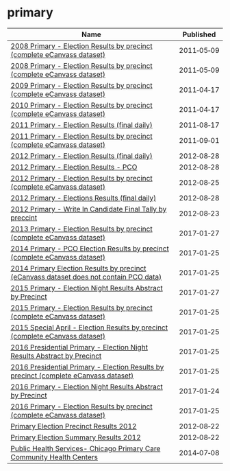# primary

Name | Published
---- | ---------
[2008 Primary - Election Results by precinct (complete eCanvass dataset)](../datasets/9ycg-yemn.md) | 2011&#x2011;05&#x2011;09
[2008 Primary - Election Results by precinct (complete eCanvass dataset)](../datasets/9ycg-yemn.md) | 2011&#x2011;05&#x2011;09
[2009 Primary - Election Results by precinct (complete eCanvass dataset)](../datasets/v3s3-gxuf.md) | 2011&#x2011;04&#x2011;17
[2010 Primary - Election Results by precinct (complete eCanvass dataset)](../datasets/4h7u-3cfs.md) | 2011&#x2011;04&#x2011;17
[2011 Primary - Election Results (final daily)](../datasets/3twh-5u42.md) | 2011&#x2011;08&#x2011;17
[2011 Primary - Election Results by precinct (complete eCanvass dataset)](../datasets/2ncr-4kkv.md) | 2011&#x2011;09&#x2011;01
[2012 Primary - Election Results (final daily)](../datasets/vpdc-sn69.md) | 2012&#x2011;08&#x2011;28
[2012 Primary - Election Results - PCO](../datasets/bugx-hcah.md) | 2012&#x2011;08&#x2011;28
[2012 Primary - Election Results by precinct (complete eCanvass dataset)](../datasets/puqn-qiix.md) | 2012&#x2011;08&#x2011;25
[2012 Primary - Elections Results (final daily)](../datasets/ax8b-wymb.md) | 2012&#x2011;08&#x2011;28
[2012 Primary - Write In Candidate Final Tally by preccint](../datasets/78tb-4u7r.md) | 2012&#x2011;08&#x2011;23
[2013 Primary - Election Results by precinct (complete eCanvass dataset)](../datasets/e537-zsyr.md) | 2017&#x2011;01&#x2011;27
[2014 Primary - PCO Election Results by precinct (complete eCanvass dataset)](../datasets/xd4b-q4c2.md) | 2017&#x2011;01&#x2011;25
[2014 Primary Election Results by precinct (eCanvass dataset does not contain PCO data)](../datasets/fps8-w6vc.md) | 2017&#x2011;01&#x2011;25
[2015 Primary - Election Night Results Abstract by Precinct](../datasets/s4xf-st5s.md) | 2017&#x2011;01&#x2011;27
[2015 Primary - Election Results by precinct (complete eCanvass dataset)](../datasets/pyps-tcwb.md) | 2017&#x2011;01&#x2011;25
[2015 Special April - Election Results by precinct (complete eCanvass dataset)](../datasets/qg8b-ssmp.md) | 2017&#x2011;01&#x2011;25
[2016 Presidential Primary - Election Night Results Abstract by Precinct](../datasets/fr7b-c8st.md) | 2017&#x2011;01&#x2011;25
[2016 Presidential Primary - Election Results by precinct (complete eCanvass dataset)](../datasets/eutd-6iwc.md) | 2017&#x2011;01&#x2011;25
[2016 Primary - Election Night Results Abstract by Precinct](../datasets/2ni9-dqsi.md) | 2017&#x2011;01&#x2011;24
[2016 Primary - Election Results by precinct (complete eCanvass dataset)](../datasets/d9qg-mtfe.md) | 2017&#x2011;01&#x2011;25
[Primary Election Precinct Results 2012](../datasets/dmak-5fr2.md) | 2012&#x2011;08&#x2011;22
[Primary Election Summary Results 2012](../datasets/gaj3-6934.md) | 2012&#x2011;08&#x2011;22
[Public Health Services- Chicago Primary Care Community Health Centers](../datasets/cjg8-dbka.md) | 2014&#x2011;07&#x2011;08

